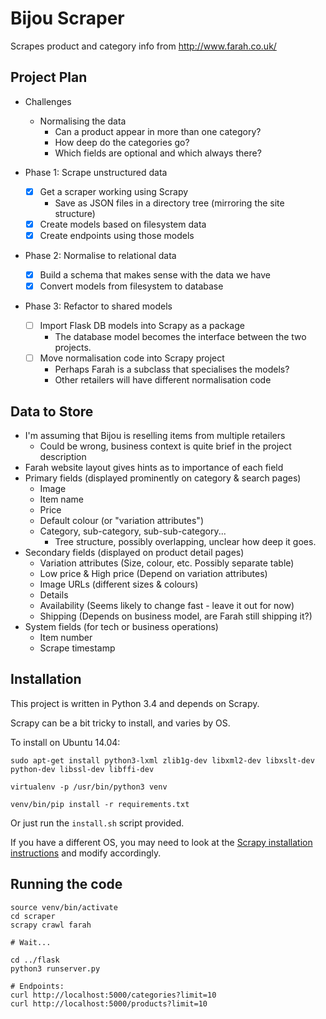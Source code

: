 Bijou Scraper
=============
Scrapes product and category info from http://www.farah.co.uk/


Project Plan
------------
- Challenges
  - Normalising the data
    - Can a product appear in more than one category?
    - How deep do the categories go?
    - Which fields are optional and which always there?

- Phase 1: Scrape unstructured data
  - [x] Get a scraper working using Scrapy
    - Save as JSON files in a directory tree (mirroring the site structure)
  - [x] Create models based on filesystem data
  - [x] Create endpoints using those models

- Phase 2: Normalise to relational data
  - [x] Build a schema that makes sense with the data we have
  - [x] Convert models from filesystem to database

- Phase 3: Refactor to shared models
  - [ ] Import Flask DB models into Scrapy as a package
    - The database model becomes the interface between the two projects.
  - [ ] Move normalisation code into Scrapy project
    - Perhaps Farah is a subclass that specialises the models?
    - Other retailers will have different normalisation code


Data to Store
-------------
- I'm assuming that Bijou is reselling items from multiple retailers
  - Could be wrong, business context is quite brief in the project description
- Farah website layout gives hints as to importance of each field
- Primary fields (displayed prominently on category & search pages)
  - Image
  - Item name
  - Price
  - Default colour (or "variation attributes")
  - Category, sub-category, sub-sub-category...
    - Tree structure, possibly overlapping, unclear how deep it goes.
- Secondary fields (displayed on product detail pages)
  - Variation attributes (Size, colour, etc. Possibly separate table)
  - Low price & High price (Depend on variation attributes)
  - Image URLs (different sizes & colours)
  - Details
  - Availability (Seems likely to change fast - leave it out for now)
  - Shipping (Depends on business model, are Farah still shipping it?)
- System fields (for tech or business operations)
  - Item number
  - Scrape timestamp


Installation
------------
This project is written in Python 3.4 and depends on Scrapy.

Scrapy can be a bit tricky to install, and varies by OS.

To install on Ubuntu 14.04:
```
sudo apt-get install python3-lxml zlib1g-dev libxml2-dev libxslt-dev python-dev libssl-dev libffi-dev

virtualenv -p /usr/bin/python3 venv

venv/bin/pip install -r requirements.txt
```

Or just run the `install.sh` script provided.

If you have a different OS, you may need to look at the
[Scrapy installation instructions](https://doc.scrapy.org/en/latest/intro/install.html) and modify accordingly.


Running the code
----------------

```
source venv/bin/activate
cd scraper
scrapy crawl farah

# Wait...

cd ../flask
python3 runserver.py

# Endpoints:
curl http://localhost:5000/categories?limit=10
curl http://localhost:5000/products?limit=10

```
